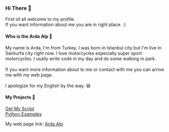 ### Hi There 👋 

First of all welcome to my profile. <br>
If you want information about me you are in right place. :) <br>

#### Who is the Arda Alp 👤
My name is Arda, I'm from Turkey. I was born in Istanbul city but I'm live in Sanliurfa city right now. 
I love motorcycles especially super sport motorcycles. 
I usally write code in my day and do some walking in park. <br> <br>
If you want more information about to me or contact with me you can arrive me with my web page. <br> <br>
I apologize for my English by the way. 😅

#### My Projects 📂
[Get My Script](https://github.com/ArdaAlp/Get-My-Script) <br>
[Python Examples](https://github.com/ArdaAlp/Python-Examples) <br>

My web page link:
[Arda Alp](https://arda-alp.vercel.app) 
